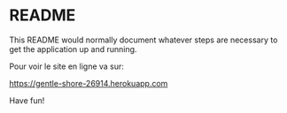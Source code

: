 # README

This README would normally document whatever steps are necessary to get the
application up and running.

Pour voir le site en ligne va sur:

https://gentle-shore-26914.herokuapp.com

Have fun!
